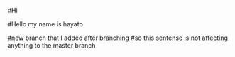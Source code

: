 #Hi

#Hello my name is hayato

#new branch that I added after branching 
#so this sentense is not affecting anything to the master branch